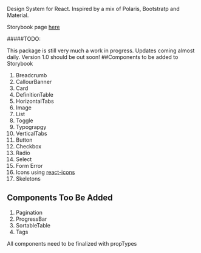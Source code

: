 Design System for React. Inspired by a mix of Polaris, Bootstratp and Material.

Storybook page [here](https://jmdesign.netlify.com/)

#####TODO:

This package is still very much a work in progress. Updates coming almost daily. Version 1.0 should be out soon!
##Components to be added to Storybook

1. Breadcrumb
1. CallourBanner
1. Card
1. DefinitionTable
1. HorizontalTabs
1. Image
1. List
1. Toggle
1. Typograpgy
1. VerticalTabs
1. Button
1. Checkbox
1. Radio
1. Select
1. Form Error
1. Icons using [react-icons](https://react-icons.github.io/search)
1. Skeletons

## Components Too Be Added

1. Pagination
1. ProgressBar
1. SortableTable
1. Tags

All components need to be finalized with propTypes
